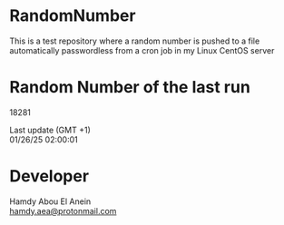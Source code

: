 # RandomNumber    
This is a test repository where a random number is pushed to a file automatically passwordless from a cron job in my Linux CentOS server    
# Random Number of the last run   
18281
      
Last update (GMT +1)    
01/26/25 02:00:01
# Developer    
Hamdy Abou El Anein   
hamdy.aea@protonmail.com
